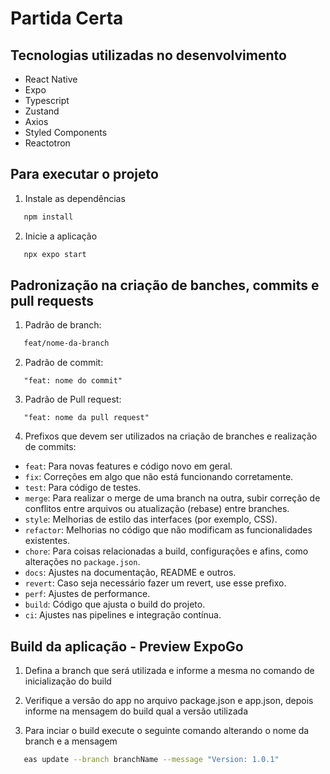 # Partida Certa

## Tecnologias utilizadas no desenvolvimento

- React Native
- Expo
- Typescript
- Zustand
- Axios
- Styled Components
- Reactotron

## Para executar o projeto

1. Instale as dependências

```bash
   npm install
```

2. Inicie a aplicação

```bash
   npx expo start
```

## Padronização na criação de banches, commits e pull requests

1. Padrão de branch:

```bash
   feat/nome-da-branch
```

2. Padrão de commit:

```
   "feat: nome do commit"
```

3. Padrão de Pull request:

```
   "feat: nome da pull request"
```

4. Prefixos que devem ser utilizados na criação de branches e realização de commits:

- `feat`: Para novas features e código novo em geral.
- `fix`: Correções em algo que não está funcionando corretamente.
- `test`: Para código de testes.
- `merge`: Para realizar o merge de uma branch na outra, subir correção de conflitos entre arquivos ou atualização (rebase) entre branches.
- `style`: Melhorias de estilo das interfaces (por exemplo, CSS).
- `refactor`: Melhorias no código que não modificam as funcionalidades existentes.
- `chore`: Para coisas relacionadas a build, configurações e afins, como alterações no `package.json`.
- `docs`: Ajustes na documentação, README e outros.
- `revert`: Caso seja necessário fazer um revert, use esse prefixo.
- `perf`: Ajustes de performance.
- `build`: Código que ajusta o build do projeto.
- `ci`: Ajustes nas pipelines e integração contínua.

## Build da aplicação - Preview ExpoGo

1. Defina a branch que será utilizada e informe a mesma no comando de inicialização do build

2. Verifique a versão do app no arquivo package.json e app.json, depois informe na mensagem do build qual a versão utilizada

3. Para inciar o build execute o seguinte comando alterando o nome da branch e a mensagem

```bash
   eas update --branch branchName --message "Version: 1.0.1"
```
